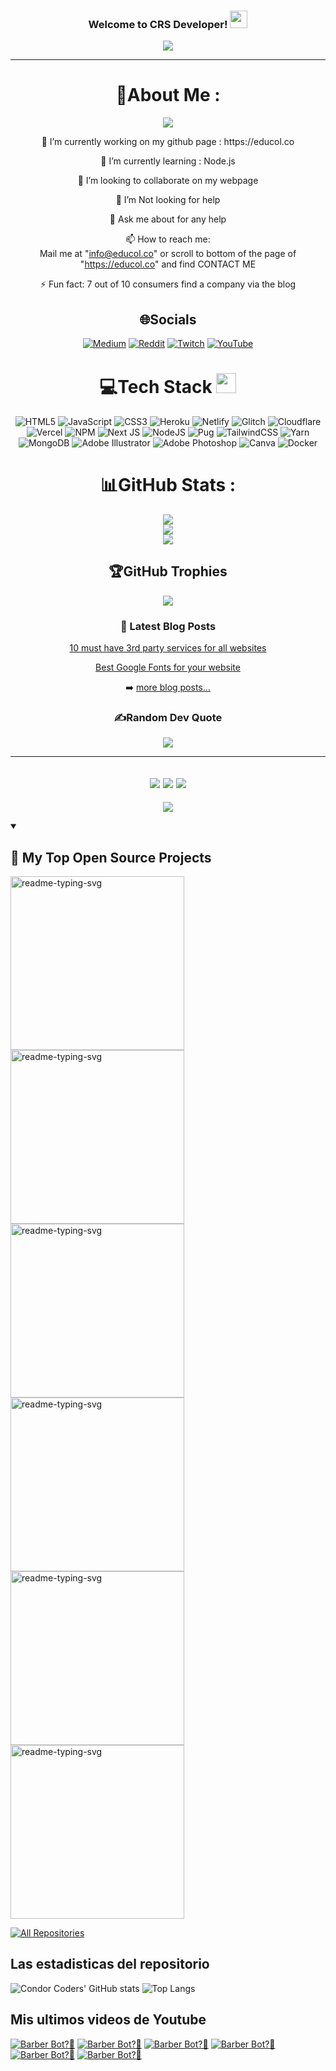 

<h3 align="center">
  Welcome to CRS Developer!
  <img src="https://media.giphy.com/media/hvRJCLFzcasrR4ia7z/giphy.gif" width="28">
</h3>
<p align="center">
  <a href="https://github.com/valbuenachris/valbuenachris"><img src="https://readme-typing-svg.herokuapp.com?color=%2336BCF7&center=true&vCenter=true&lines=Hi+%2C+welcome+to+my+Github+page;I+am+valbuenachris;I+am+a+High+school+student;Web+Dev;Game+Dev;Bot+Dev;Crypto+Lover+%3C3"></a>
</p>

---
<div align="center">
  
# 💫About Me :
<p align="center">
  <!-- Typing SVG by valbuenachris - https://github.com/DenverCoder1/readme-typing-svg -->
  <a href="https://github.com/valbuenachris/readme-typing-svg">
    <img src="https://readme-typing-svg.demolab.com/?lines=Full-stack%20web%20and%20app%20developer;Experienced%20UI%2FUX%20Designer;10%2B%20years%20of%20coding%20experience;Always%20learning%20new%20things&font=Fira%20Code&center=true&width=440&height=45&color=f75c7e&vCenter=true&pause=1000&size=22" /></a>
</p>
🔭 I’m currently working on my github page : https://educol.co
  
🌱 I’m currently learning : Node.js

  👯 I’m looking to collaborate on my webpage

  🤔 I’m Not looking for help

  💬 Ask me about for any help

  📫 How to reach me:  
  Mail me at "info@educol.co" or 
  scroll to bottom of the page of "https://educol.co" and find CONTACT ME

⚡ Fun fact: 7 out of 10 consumers find a company via the blog


## 🌐Socials
[![Medium](https://img.shields.io/badge/Medium-12100E?logo=medium&logoColor=white)](https://medium.com/@valbuenachris) [![Reddit](https://img.shields.io/badge/Reddit-%23FF4500.svg?logo=Reddit&logoColor=white)](https://reddit.com/user/valbuenachris) [![Twitch](https://img.shields.io/badge/Twitch-%239146FF.svg?logo=Twitch&logoColor=white)](https://twitch.tv/code_white_web) [![YouTube](https://img.shields.io/badge/YouTube-%23FF0000.svg?logo=YouTube&logoColor=white)](https://youtube.com/c/valbuenachris) 

# 💻Tech Stack <img src = "https://media2.giphy.com/media/QssGEmpkyEOhBCb7e1/giphy.gif?cid=ecf05e47a0n3gi1bfqntqmob8g9aid1oyj2wr3ds3mg700bl&rid=giphy.gif" width = 32px> 
![HTML5](https://img.shields.io/badge/html5-%23E34F26.svg?style=for-the-badge&logo=html5&logoColor=white) ![JavaScript](https://img.shields.io/badge/javascript-%23323330.svg?style=for-the-badge&logo=javascript&logoColor=%23F7DF1E) ![CSS3](https://img.shields.io/badge/css3-%231572B6.svg?style=for-the-badge&logo=css3&logoColor=white) ![Heroku](https://img.shields.io/badge/heroku-%23430098.svg?style=for-the-badge&logo=heroku&logoColor=white) ![Netlify](https://img.shields.io/badge/netlify-%23000000.svg?style=for-the-badge&logo=netlify&logoColor=#00C7B7) ![Glitch](https://img.shields.io/badge/glitch-%233333FF.svg?style=for-the-badge&logo=glitch&logoColor=white) ![Cloudflare](https://img.shields.io/badge/Cloudflare-F38020?style=for-the-badge&logo=Cloudflare&logoColor=white) ![Vercel](https://img.shields.io/badge/vercel-%23000000.svg?style=for-the-badge&logo=vercel&logoColor=white) ![NPM](https://img.shields.io/badge/NPM-%23000000.svg?style=for-the-badge&logo=npm&logoColor=white) ![Next JS](https://img.shields.io/badge/Next-black?style=for-the-badge&logo=next.js&logoColor=white) ![NodeJS](https://img.shields.io/badge/node.js-6DA55F?style=for-the-badge&logo=node.js&logoColor=white) ![Pug](https://img.shields.io/badge/Pug-FFF?style=for-the-badge&logo=pug&logoColor=A86454) ![TailwindCSS](https://img.shields.io/badge/tailwindcss-%2338B2AC.svg?style=for-the-badge&logo=tailwind-css&logoColor=white) ![Yarn](https://img.shields.io/badge/yarn-%232C8EBB.svg?style=for-the-badge&logo=yarn&logoColor=white) ![MongoDB](https://img.shields.io/badge/MongoDB-%234ea94b.svg?style=for-the-badge&logo=mongodb&logoColor=white) ![Adobe Illustrator](https://img.shields.io/badge/adobeillustrator-%23FF9A00.svg?style=for-the-badge&logo=adobeillustrator&logoColor=white) ![Adobe Photoshop](https://img.shields.io/badge/adobephotoshop-%2331A8FF.svg?style=for-the-badge&logo=adobephotoshop&logoColor=white) ![Canva](https://img.shields.io/badge/Canva-%2300C4CC.svg?style=for-the-badge&logo=Canva&logoColor=white) ![Docker](https://img.shields.io/badge/docker-%230db7ed.svg?style=for-the-badge&logo=docker&logoColor=white)
# 📊GitHub Stats :
![](https://github-readme-stats.vercel.app/api?username=valbuenachris&theme=radical&hide_border=false&include_all_commits=false&count_private=false)<br/>
![](https://github-readme-streak-stats.herokuapp.com/?user=valbuenachris&theme=radical&hide_border=false)<br/>
![](https://github-readme-stats.vercel.app/api/top-langs/?username=valbuenachris&theme=radical&hide_border=false&include_all_commits=false&count_private=false&layout=compact)

## 🏆GitHub Trophies
![](https://github-profile-trophy.vercel.app/?username=valbuenachris&theme=discord&no-frame=false&no-bg=false&margin-w=4)

### 📕 Latest Blog Posts

<!-- BLOG-POST-LIST:START -->
 [10 must have 3rd party services for all websites](https://dev.to/valbuenachris/10-must-have-3rd-party-services-for-all-websites-584m)
  
 [Best Google Fonts for your website](https://dev.to/valbuenachris/best-google-fonts-for-your-website-3e5k)
<!-- BLOG-POST-LIST:END -->

➡️ [more blog posts...](https://dev.to/valbuenachris)

### ✍️Random Dev Quote
![](https://quotes-github-readme.vercel.app/api?type=horizontal&theme=merko)

---
![](https://forthebadge.com/images/badges/powered-by-black-magic.svg)
![](http://ForTheBadge.com/images/badges/built-by-developers.svg)
![](https://forthebadge.com/images/badges/uses-brains.svg)
---
![](https://komarev.com/ghpvc/?username=valbuenachris&label=Visitors+Count&color=brightgreen)
</div>

<details open> 
  <summary><h2>📘 My Top Open Source Projects</h2></summary>

  <!-- Repo info cards - https://github.com/anuraghazra/github-readme-stats -->
  <!-- Small repo cards (fork) - https://github.com/DenverCoder1/github-readme-stats -->
  <p align="left">
    <a href="https://github.com/valbuenachris/shortlink"><img width="278" src="https://github-readme-stats.vercel.app/api/pin/?username=valbuenachris&repo=shortlink&theme=react&bg_color=1F222E&title_color=F85D7F&hide_border=true&icon_color=F8D866&show_icons=false" alt="readme-typing-svg"></a>
    <a href="https://github.com/valbuenachris/travelBot"><img width="278" src="https://github-readme-stats.vercel.app/api/pin/?username=valbuenachris&repo=travelBot&theme=react&bg_color=1F222E&title_color=F85D7F&hide_border=true&icon_color=F8D866&show_icons=false" alt="readme-typing-svg"></a>
    <a href="https://github.com/valbuenachris/rouletteBot"><img width="278" src="https://github-readme-stats.vercel.app/api/pin/?username=valbuenachris&repo=rouletteBot&theme=react&bg_color=1F222E&title_color=F85D7F&hide_border=true&icon_color=F8D866&show_icons=false" alt="readme-typing-svg"></a>
    <a href="https://github.com/valbuenachris/developer-portfolio-web"><img width="278" src="https://github-readme-stats.vercel.app/api/pin/?username=valbuenachris&repo=developer-portfolio-web&theme=react&bg_color=1F222E&title_color=F85D7F&hide_border=true&icon_color=F8D866&show_icons=false" alt="readme-typing-svg"></a>
    <a href="https://github.com/valbuenachris/barberBot"><img width="278" src="https://github-readme-stats.vercel.app/api/pin/?username=valbuenachris&repo=barberBot&theme=react&bg_color=1F222E&title_color=F85D7F&hide_border=true&icon_color=F8D866&show_icons=false" alt="readme-typing-svg"></a>
    <a href="https://github.com/valbuenachris/crsGroup"><img width="278" src="https://github-readme-stats.vercel.app/api/pin/?username=valbuenachris&repo=crsGroup&theme=react&bg_color=1F222E&title_color=F85D7F&hide_border=true&icon_color=F8D866&show_icons=false" alt="readme-typing-svg"></a>
  </p>

  <a href="https://github.com/valbuenachris?tab=repositories&sort=stargazers"><img alt="All Repositories" title="All Repositories" src="https://custom-icon-badges.demolab.com/badge/-Click%20Here%20For%20All%20My%20Repos-1F222E?style=for-the-badge&logoColor=white&logo=repo"/></a>
</details>

## Las estadisticas del repositorio
![Condor Coders' GitHub stats](https://github-readme-stats.vercel.app/api?username=valbuenachris&theme=radical&hide_border=false&include_all_commits=false&count_private=false) ![Top Langs](https://github-readme-stats.vercel.app/api/top-langs/?username=valbuenachris&theme=radical&hide_border=false&include_all_commits=false&count_private=false&layout=compact)

## Mis ultimos videos de Youtube
<!-- BEGIN YOUTUBE-CARDS -->
[![Barber Bot?🤔](https://ytcards.demolab.com/?id=L2EO0Z3YvRk&t=38s&title=Barber%20WhatsAppBot&lang=en&timestamp=1718169510&background_color=%230d1117&title_color=%23ffffff&stats_color=%23dedede&max_title_lines=1&width=250&border_radius=5 "Barber WhatsApp Bot")](https://www.youtube.com/watch?v=L2EO0Z3YvRk&t=38s)
[![Barber Bot?🤔](https://ytcards.demolab.com/?id=L2EO0Z3YvRk&t=38s&title=Barber%20WhatsAppBot&lang=en&timestamp=1718169510&background_color=%230d1117&title_color=%23ffffff&stats_color=%23dedede&max_title_lines=1&width=250&border_radius=5 "Barber WhatsApp Bot")](https://www.youtube.com/watch?v=L2EO0Z3YvRk&t=38s)
[![Barber Bot?🤔](https://ytcards.demolab.com/?id=L2EO0Z3YvRk&t=38s&title=Barber%20WhatsAppBot&lang=en&timestamp=1718169510&background_color=%230d1117&title_color=%23ffffff&stats_color=%23dedede&max_title_lines=1&width=250&border_radius=5 "Barber WhatsApp Bot")](https://www.youtube.com/watch?v=L2EO0Z3YvRk&t=38s)
[![Barber Bot?🤔](https://ytcards.demolab.com/?id=L2EO0Z3YvRk&t=38s&title=Barber%20WhatsAppBot&lang=en&timestamp=1718169510&background_color=%230d1117&title_color=%23ffffff&stats_color=%23dedede&max_title_lines=1&width=250&border_radius=5 "Barber WhatsApp Bot")](https://www.youtube.com/watch?v=L2EO0Z3YvRk&t=38s)
[![Barber Bot?🤔](https://ytcards.demolab.com/?id=L2EO0Z3YvRk&t=38s&title=Barber%20WhatsAppBot&lang=en&timestamp=1718169510&background_color=%230d1117&title_color=%23ffffff&stats_color=%23dedede&max_title_lines=1&width=250&border_radius=5 "Barber WhatsApp Bot")](https://www.youtube.com/watch?v=L2EO0Z3YvRk&t=38s)
[![Barber Bot?🤔](https://ytcards.demolab.com/?id=L2EO0Z3YvRk&t=38s&title=Barber%20WhatsAppBot&lang=en&timestamp=1718169510&background_color=%230d1117&title_color=%23ffffff&stats_color=%23dedede&max_title_lines=1&width=250&border_radius=5 "Barber WhatsApp Bot")](https://www.youtube.com/watch?v=L2EO0Z3YvRk&t=38s)
<!-- END YOUTUBE-CARDS -->